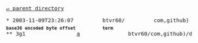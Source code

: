 <pre>
  <a href="../">&#x21b5; parent directory</a>
  
  * 2003-11-09T23:26:07&#x0009;&#x0009;btvr60/&#x0009;&#x0009;com,github)&#x0009;&#x0009;dajobe-import/turtle/commit/57a2346.patch
  <sub><b>base36 encoded byte offset</b></sub>&#x0009;<sub><b>term</b></sub>
  ** 3g1&#x0009;&#x0009;<a href="https://github.com/dajobe-import/turtle/commit/57a2346#r137035091">a</a>&#x0009;&#x0009;btvr60/com,github)/dajobe-import/turtle/commit/57a2346.patch/3g1
</pre>
